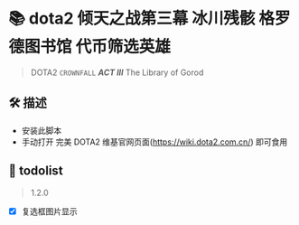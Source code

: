 # 📚 dota2 倾天之战第三幕 冰川残骸 格罗德图书馆 代币筛选英雄

> DOTA2 `CROWNFALL` **_ACT III_** <The Frosts of Icewrack>
> The Library of Gorod

## 🛠️ 描述

- 安装此脚本
- 手动打开 完美 DOTA2 维基官网页面(https://wiki.dota2.com.cn/) 即可食用

## 🐞 todolist

> 1.2.0

- [x] 复选框图片显示

